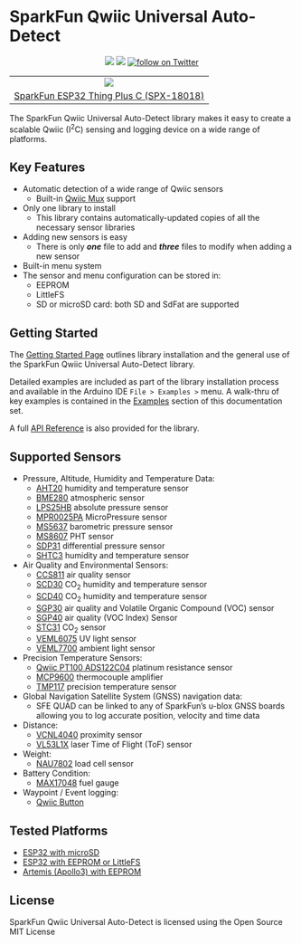 # SparkFun Qwiic Universal Auto-Detect

<p align="center">
	<a href="https://github.com/sparkfun/SparkFun_Qwiic_Universal_Auto-Detect/issues" alt="Issues">
		<img src="https://img.shields.io/github/issues/sparkfun/SparkFun_Qwiic_Universal_Auto-Detect.svg" /></a>
	<a href="https://github.com/sparkfun/SparkFun_Qwiic_Universal_Auto-Detect/blob/master/LICENSE" alt="License">
		<img src="https://img.shields.io/badge/license-MIT-blue.svg" /></a>
	<a href="https://twitter.com/intent/follow?screen_name=sparkfun">
        	<img src="https://img.shields.io/twitter/follow/sparkfun.svg?style=social&logo=twitter"
           	 alt="follow on Twitter"></a>
</p>

<table class="table table-hover table-striped table-bordered">
  <tr align="center">
   <td><a href="https://www.sparkfun.com/products/18018"><img src="https://cdn.sparkfun.com//assets/parts/1/7/2/3/9/18018-Thing_Plus_C_-_ESP32_WROOM-01.jpg"></a></td>
  </tr>
  <tr align="center">
    <td><a href="https://www.sparkfun.com/products/18018">SparkFun ESP32 Thing Plus C (SPX-18018)</a></td>
  </tr>
</table>

The SparkFun Qwiic Universal Auto-Detect library makes it easy to create a scalable Qwiic (I<sup>2</sup>C) sensing and logging device on a wide range of platforms.

## Key Features

* Automatic detection of a wide range of Qwiic sensors
  * Built-in [Qwiic Mux](https://www.sparkfun.com/products/16784) support
* Only one library to install
  * This library contains automatically-updated copies of all the necessary sensor libraries
* Adding new sensors is easy
  * There is only _**one**_ file to add and _**three**_ files to modify when adding a new sensor
* Built-in menu system
* The sensor and menu configuration can be stored in:
  * EEPROM
  * LittleFS
  * SD or microSD card: both SD and SdFat are supported

## Getting Started

The [Getting Started Page](software.md) outlines library installation and the general use of the SparkFun Qwiic Universal Auto-Detect library. 

Detailed examples are included as part of the library installation process and available in the Arduino IDE `File > Examples >` menu. A walk-thru of key examples is contained in the [Examples](../examples/docs/ex_01_Thing_Plus_C/) section of this documentation set. 

A full [API Reference](api_SFE_QUAD_Sensors.md) is also provided for the library.

## Supported Sensors

* Pressure, Altitude, Humidity and Temperature Data:
  * [AHT20](https://www.sparkfun.com/products/16618) humidity and temperature sensor
  * [BME280](https://www.sparkfun.com/products/15440) atmospheric sensor
  * [LPS25HB](https://www.sparkfun.com/products/14767) absolute pressure sensor
  * [MPR0025PA](https://www.sparkfun.com/products/16476) MicroPressure sensor
  * [MS5637](https://www.sparkfun.com/products/14688) barometric pressure sensor
  * [MS8607](https://www.sparkfun.com/products/16298) PHT sensor
  * [SDP31](https://www.sparkfun.com/products/17874) differential pressure sensor
  * [SHTC3](https://www.sparkfun.com/products/16467) humidity and temperature sensor
* Air Quality and Environmental Sensors:
  * [CCS811](https://www.sparkfun.com/products/14193) air quality sensor
  * [SCD30](https://www.sparkfun.com/products/15112) CO<sub>2</sub> humidity and temperature sensor
  * [SCD40](https://www.sparkfun.com/products/18365) CO<sub>2</sub> humidity and temperature sensor
  * [SGP30](https://www.sparkfun.com/products/16531) air quality and Volatile Organic Compound (VOC) sensor
  * [SGP40](https://www.sparkfun.com/products/17729) air quality (VOC Index) Sensor
  * [STC31](https://www.sparkfun.com/products/18385) CO<sub>2</sub> sensor
  * [VEML6075](https://www.sparkfun.com/products/15089) UV light sensor
  * [VEML7700](https://www.sparkfun.com/products/18981) ambient light sensor
* Precision Temperature Sensors:
  * [Qwiic PT100 ADS122C04](https://www.sparkfun.com/products/16770) platinum resistance sensor
  * [MCP9600](https://www.sparkfun.com/products/16294) thermocouple amplifier
  * [TMP117](https://www.sparkfun.com/products/15805) precision temperature sensor
* Global Navigation Satellite System (GNSS) navigation data:
  * SFE QUAD can be linked to any of SparkFun’s u-blox GNSS boards allowing you to log accurate position, velocity and time data
* Distance:
  * [VCNL4040](https://www.sparkfun.com/products/15177) proximity sensor
  * [VL53L1X](https://www.sparkfun.com/products/14722) laser Time of Flight (ToF) sensor
* Weight:
  * [NAU7802](https://www.sparkfun.com/products/15242) load cell sensor
* Battery Condition:
  * [MAX17048](https://www.sparkfun.com/products/17715) fuel gauge
* Waypoint / Event logging:
  * [Qwiic Button](https://www.sparkfun.com/products/15932)

## Tested Platforms

* [ESP32 with microSD](https://www.sparkfun.com/products/18018)
* [ESP32 with EEPROM or LittleFS](https://www.sparkfun.com/products/17743)
* [Artemis (Apollo3) with EEPROM](https://www.sparkfun.com/products/15574)

## License

SparkFun Qwiic Universal Auto-Detect is licensed using the Open Source MIT License
